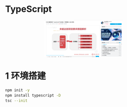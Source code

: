 # TypeScript
<img src="/MarkdownImages/【2024最新版】TypeScript(TS)快速入门到精通（全224集）.png" style="display: block; margin: 0 auto; width: 50%; height: auto;" />

# 1 环境搭建

```bash
npm init -y
npm install typescript -D
tsc --init
```
